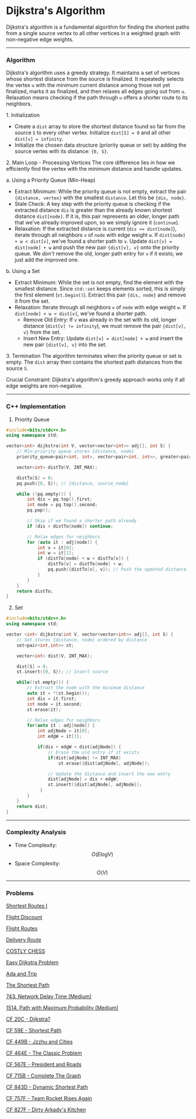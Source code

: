 # Dijkstra's Algorithm

Dijkstra's algorithm is a fundamental algorithm for finding the shortest paths from a single source vertex to all other vertices in a weighted graph with non-negative edge weights.

***

### Algorithm

Dijkstra's algorithm uses a greedy strategy. It maintains a set of vertices whose shortest distance from the source is finalized. It repeatedly selects the vertex `u` with the minimum current distance among those not yet finalized, marks it as finalized, and then relaxes all edges going out from `u`. Relaxation means checking if the path through `u` offers a shorter route to its neighbors.

1\. Initialization

* Create a `dist` array to store the shortest distance found so far from the source `S` to every other vertex. Initialize `dist[S] = 0` and all other `dist[v] = infinity`.
* Initialize the chosen data structure (priority queue or set) by adding the source vertex with its distance: `{0, S}`.

2\. Main Loop - Processing Vertices The core difference lies in how we efficiently find the vertex with the minimum distance and handle updates.

a. Using a Priority Queue (Min-Heap)

* Extract Minimum: While the priority queue is not empty, extract the pair `{distance, vertex}` with the smallest `distance`. Let this be `{dis, node}`.
* Stale Check: A key step with the priority queue is checking if the extracted distance `dis` is greater than the already known shortest distance `dist[node]`. If it is, this pair represents an older, longer path that we've already improved upon, so we simply ignore it (`continue`).
* Relaxation: If the extracted distance is current (`dis <= dist[node]`), iterate through all neighbors `v` of `node` with edge weight `w`. If `dist[node] + w < dist[v]`, we've found a shorter path to `v`. Update `dist[v] = dist[node] + w` and push the new pair `{dist[v], v}` onto the priority queue. We _don't_ remove the old, longer path entry for `v` if it exists; we just add the improved one.

b. Using a Set

* Extract Minimum: While the set is not empty, find the element with the smallest distance. Since `std::set` keeps elements sorted, this is simply the first element (`st.begin()`). Extract this pair `{dis, node}` and remove it from the set.
* Relaxation: Iterate through all neighbors `v` of `node` with edge weight `w`. If `dist[node] + w < dist[v]`, we've found a shorter path.
  * Remove Old Entry: If `v` was already in the set with its old, longer distance (`dist[v] != infinity`), we must remove the pair `{dist[v], v}` from the set.
  * Insert New Entry: Update `dist[v] = dist[node] + w` and insert the new pair `{dist[v], v}` into the set.

3\. Termination The algorithm terminates when the priority queue or set is empty. The `dist` array then contains the shortest path distances from the source `S`.

Crucial Constraint: Dijkstra's algorithm's greedy approach works only if all edge weights are non-negative.

***

### C++ Implementation

1. Priority Queue

```cpp
#include<bits/stdc++.h>
using namespace std;

vector<int> dijkstra(int V, vector<vector<int>> adj[], int S) {
    // Min-priority queue stores {distance, node}
    priority_queue<pair<int, int>, vector<pair<int, int>>, greater<pair<int, int>>> pq;

    vector<int> distTo(V, INT_MAX);

    distTo[S] = 0;
    pq.push({0, S}); // {distance, source_node}

    while (!pq.empty()) {
        int dis = pq.top().first;
        int node = pq.top().second;
        pq.pop();

        // Skip if we found a shorter path already
        if (dis > distTo[node]) continue;

        // Relax edges for neighbors
        for (auto it : adj[node]) {
            int v = it[0];
            int w = it[1];
            if (distTo[node] + w < distTo[v]) {
                distTo[v] = distTo[node] + w;
                pq.push({distTo[v], v}); // Push the updated distance
            }
        }
    }
    return distTo;
}
```

2. Set

```cpp
#include<bits/stdc++.h>
using namespace std;

vector <int> dijkstra(int V, vector<vector<int>> adj[], int S) {
    // Set stores {distance, node} ordered by distance
    set<pair<int,int>> st;

    vector<int> dist(V, INT_MAX);

    dist[S] = 0;
    st.insert({0, S}); // Insert source

    while(!st.empty()) {
        // Extract the node with the minimum distance
        auto it = *(st.begin());
        int dis = it.first;
        int node = it.second;
        st.erase(it);

        // Relax edges for neighbors
        for(auto it : adj[node]) {
            int adjNode = it[0];
            int edgW = it[1];

            if(dis + edgW < dist[adjNode]) {
                // Erase the old entry if it exists
                if(dist[adjNode] != INT_MAX)
                    st.erase({dist[adjNode], adjNode});

                // Update the distance and insert the new entry
                dist[adjNode] = dis + edgW;
                st.insert({dist[adjNode], adjNode});
             }
        }
    }
    return dist;
}
```

***

### Complexity Analysis

* Time Complexity: $$O(ElogV)$$
* Space Complexity: $$O(V)$$

***

### Problems

[Shortest Routes I](https://cses.fi/problemset/task/1671/)

[Flight Discount](https://cses.fi/problemset/task/1195)

[Flight Routes](https://cses.fi/problemset/task/1196)

[Delivery Route](https://www.spoj.com/problems/DELIVER/)

[COSTLY CHESS](https://www.spoj.com/problems/CCHESS/)

[Easy Dijkstra Problem](https://www.spoj.com/problems/EZDIJKST/en/)

[Ada and Trip](https://www.spoj.com/problems/ADATRIP/)

[The Shortest Path](https://www.spoj.com/problems/SHPATH/)

[743. Network Delay Time (Medium)](https://leetcode.com/problems/network-delay-time/description/)

[1514. Path with Maximum Probability (Medium)](https://leetcode.com/problems/path-with-maximum-probability/)

[CF 20C - Dijkstra?](https://codeforces.com/problemset/problem/20/C)

[CF 59E - Shortest Path](https://codeforces.com/problemset/problem/59/E)

[CF 449B - Jzzhu and Cities](https://codeforces.com/problemset/problem/449/B)

[CF 464E - The Classic Problem](https://codeforces.com/problemset/problem/464/E)

[CF 567E - President and Roads](https://codeforces.com/problemset/problem/567/E)

[CF 715B - Complete The Graph](https://codeforces.com/problemset/problem/715/B)

[CF 843D - Dynamic Shortest Path](https://codeforces.com/problemset/problem/843/D)

[CF 757F - Team Rocket Rises Again](https://codeforces.com/contest/757/problem/F)

[CF 827F - Dirty Arkady's Kitchen](https://codeforces.com/contest/827/problem/F)
